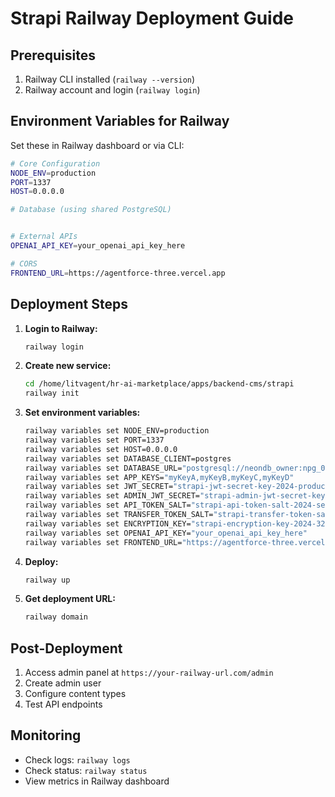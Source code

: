 # Strapi Railway Deployment Guide

## Prerequisites
1. Railway CLI installed (`railway --version`)
2. Railway account and login (`railway login`)

## Environment Variables for Railway
Set these in Railway dashboard or via CLI:

```bash
# Core Configuration
NODE_ENV=production
PORT=1337
HOST=0.0.0.0

# Database (using shared PostgreSQL)


# External APIs
OPENAI_API_KEY=your_openai_api_key_here

# CORS
FRONTEND_URL=https://agentforce-three.vercel.app
```

## Deployment Steps

1. **Login to Railway:**
   ```bash
   railway login
   ```

2. **Create new service:**
   ```bash
   cd /home/litvagent/hr-ai-marketplace/apps/backend-cms/strapi
   railway init
   ```

3. **Set environment variables:**
   ```bash
   railway variables set NODE_ENV=production
   railway variables set PORT=1337
   railway variables set HOST=0.0.0.0
   railway variables set DATABASE_CLIENT=postgres
   railway variables set DATABASE_URL="postgresql://neondb_owner:npg_0kIgzR6tAUMT@ep-spring-glade-a96nxor0-pooler.gwc.azure.neon.tech/neondb?sslmode=require&pgbouncer=true&connect_timeout=30"
   railway variables set APP_KEYS="myKeyA,myKeyB,myKeyC,myKeyD"
   railway variables set JWT_SECRET="strapi-jwt-secret-key-2024-production-ready"
   railway variables set ADMIN_JWT_SECRET="strapi-admin-jwt-secret-key-2024-production-ready"
   railway variables set API_TOKEN_SALT="strapi-api-token-salt-2024-secure"
   railway variables set TRANSFER_TOKEN_SALT="strapi-transfer-token-salt-2024-secure"
   railway variables set ENCRYPTION_KEY="strapi-encryption-key-2024-32-chars-long"
   railway variables set OPENAI_API_KEY="your_openai_api_key_here"
   railway variables set FRONTEND_URL="https://agentforce-three.vercel.app"
   ```

4. **Deploy:**
   ```bash
   railway up
   ```

5. **Get deployment URL:**
   ```bash
   railway domain
   ```

## Post-Deployment
1. Access admin panel at `https://your-railway-url.com/admin`
2. Create admin user
3. Configure content types
4. Test API endpoints

## Monitoring
- Check logs: `railway logs`
- Check status: `railway status`
- View metrics in Railway dashboard
